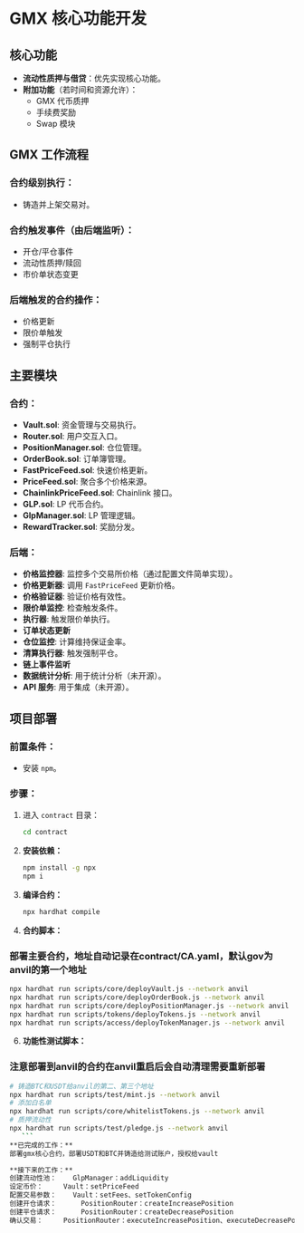 # GMX 核心功能开发

## 核心功能
- **流动性质押与借贷**：优先实现核心功能。
- **附加功能**（若时间和资源允许）：
  - GMX 代币质押
  - 手续费奖励
  - Swap 模块

## GMX 工作流程
### 合约级别执行：
- 铸造并上架交易对。

### 合约触发事件（由后端监听）：
- 开仓/平仓事件
- 流动性质押/赎回
- 市价单状态变更

### 后端触发的合约操作：
- 价格更新
- 限价单触发
- 强制平仓执行

## 主要模块
### 合约：
- **Vault.sol**: 资金管理与交易执行。
- **Router.sol**: 用户交互入口。
- **PositionManager.sol**: 仓位管理。
- **OrderBook.sol**: 订单簿管理。
- **FastPriceFeed.sol**: 快速价格更新。
- **PriceFeed.sol**: 聚合多个价格来源。
- **ChainlinkPriceFeed.sol**: Chainlink 接口。
- **GLP.sol**: LP 代币合约。
- **GlpManager.sol**: LP 管理逻辑。
- **RewardTracker.sol**: 奖励分发。

### 后端：
- **价格监控器**: 监控多个交易所价格（通过配置文件简单实现）。
- **价格更新器**: 调用 `FastPriceFeed` 更新价格。
- **价格验证器**: 验证价格有效性。
- **限价单监控**: 检查触发条件。
- **执行器**: 触发限价单执行。
- **订单状态更新**
- **仓位监控**: 计算维持保证金率。
- **清算执行器**: 触发强制平仓。
- **链上事件监听**
- **数据统计分析**: 用于统计分析（未开源）。
- **API 服务**: 用于集成（未开源）。

## 项目部署
### 前置条件：
- 安装 `npm`。

### 步骤：
1. 进入 `contract` 目录：
   ```bash
   cd contract
   ```

2. **安装依赖：**
   ```bash
   npm install -g npx
   npm i
   ```

3. **编译合约：**
   ```bash
   npx hardhat compile
   ```

4. **合约脚本：**
### 部署主要合约，地址自动记录在contract/CA.yaml，默认gov为anvil的第一个地址
   ```bash
   npx hardhat run scripts/core/deployVault.js --network anvil
   npx hardhat run scripts/core/deployOrderBook.js --network anvil
   npx hardhat run scripts/core/deployPositionManager.js --network anvil
   npx hardhat run scripts/tokens/deployTokens.js --network anvil   
   npx hardhat run scripts/access/deployTokenManager.js --network anvil
   
   ```
6. **功能性测试脚本：**
### 注意部署到anvil的合约在anvil重启后会自动清理需要重新部署
   ```bash
   # 铸造BTC和USDT给anvil的第二、第三个地址
   npx hardhat run scripts/test/mint.js --network anvil
   # 添加白名单
   npx hardhat run scripts/core/whitelistTokens.js --network anvil
   # 质押流动性
   npx hardhat run scripts/test/pledge.js --network anvil
      ```
**已完成的工作：**
   部署gmx核心合约，部署USDT和BTC并铸造给测试账户，授权给vault

**接下来的工作：**
   创建流动性池：    GlpManager：addLiquidity
   设定币价：     Vault：setPriceFeed
   配置交易参数：    Vault：setFees、setTokenConfig
   创建开仓请求：      PositionRouter：createIncreasePosition
   创建平仓请求：      PositionRouter：createDecreasePosition
   确认交易：     PositionRouter：executeIncreasePosition、executeDecreasePosition